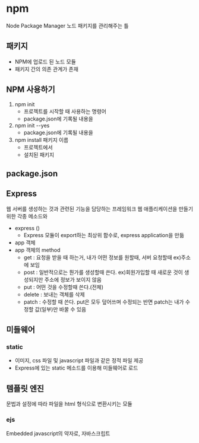 # npm 
Node Package Manager
노드 패키지를 관리해주는 틀

## 패키지
* NPM에 업로드 된 노드 모듈
* 패키지 간의 의존 관계가 존재

## NPM 사용하기 
1. npm init
    * 프로젝트를 시작할 때 사용하는 명령어
    * package.json에 기록될 내용을 
2. npm init --yes
    * package.json에 기록될 내용을
3. npm install 패키지 이름
    * 프로젝트에서 
    * 설치된 패키지

## package.json

## Express 
웹 서버를 생성하는 것과 관련된 기능을 담당하는 프레임워크 
웹 애플리케이션을 만들기 위한 각종 메소드와 
* express ()
    - Express 모듈이 export하는 최상위 함수로, express application을 만듦
* app 객체
* app 객체의 method
    - get : 요청을 받을 때 하는거, 내가 어떤 정보를 원할때, 서버 요청할때 ex)주소에 보임
    - post : 일반적으로는 뭔가를 생성할때 쓴다. ex)회원가입할 때 새로운 것이 생성되지만 주소에 정보가 보이지 않음
    - put : 어떤 것을 수정할때 쓴다.(전체) 
    - delete : 보내는 객체를 삭제 
    - patch : 수정할 때 쓴다. put은 모두 덮어쓰며 수정되는 반면 patch는 내가 수정할 값(일부)만 바꿀 수 있음 

## 미들웨어
### static
* 이미지, css 파일 및 javascript 파일과 같은 정적 파일 제공
* Express에 있는 static 메소드를 이용해 미들웨어로 로드

## 템플릿 엔진
문법과 설정에 따라 파일을 html 형식으로 변환시키는 모듈 
### ejs 
Embedded javascript의 약자로, 자바스크립트 